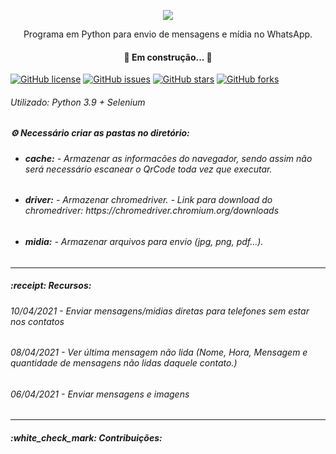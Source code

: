 <p align="center"><img src="https://github.com/foratto/Python-WhatsMsg/blob/main/midia/WhatsMsg.png"></p>

<p align="center">Programa em Python para envio de mensagens e mídia no WhatsApp.</p>

<h4 align="center">🚧 Em construção... 🚧</h4>

<a href="https://github.com/foratto/Python-WhatsMsg/blob/main/LICENSE"><img alt="GitHub license" src="https://img.shields.io/github/license/foratto/Python-WhatsMsg?style=for-the-badge"></a>
<a href="https://github.com/foratto/Python-WhatsMsg/issues"><img alt="GitHub issues" src="https://img.shields.io/github/issues/foratto/Python-WhatsMsg?style=for-the-badge"></a>
<a href="https://github.com/foratto/Python-WhatsMsg/stargazers"><img alt="GitHub stars" src="https://img.shields.io/github/stars/foratto/Python-WhatsMsg?style=for-the-badge"></a>
<a href="https://github.com/foratto/Python-WhatsMsg/network"><img alt="GitHub forks" src="https://img.shields.io/github/forks/foratto/Python-WhatsMsg?style=for-the-badge"></a>

<h6>Utilizado: Python 3.9 + Selenium</h6>

<b><h5>:gear: Necessário criar as pastas no diretório:</h5></b>
- <h6><b>cache:</b> - Armazenar as informacões do navegador, sendo assim não será necessário escanear o QrCode toda vez que executar.</h6>
- <h6><b>driver:</b> - Armazenar chromedriver. - Link para download do chromedriver: https://chromedriver.chromium.org/downloads</h6>
- <h6><b>midia:</b> - Armazenar arquivos para envio (jpg, png, pdf...).</h6>
<hr>
<b><h5>:receipt: Recursos:</h5></b>
<h6>10/04/2021 - Enviar mensagens/midias diretas para telefones sem estar nos contatos</h6>
<h6>08/04/2021 - Ver última mensagem não lida (Nome, Hora, Mensagem e quantidade de mensagens não lidas daquele contato.)</h6>
<h6>06/04/2021 - Enviar mensagens e imagens</h6>
<hr>  
<h5>:white_check_mark: Contribuições:</h5>
